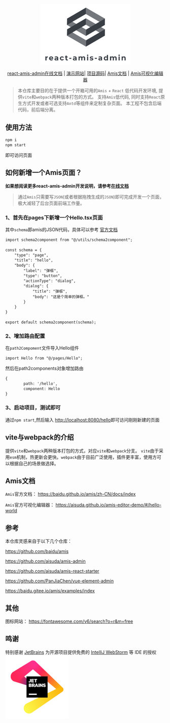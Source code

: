 

<div align="center">
  <p>
    <img width="284" src="https://github.com/iceqing/react-amis-admin/raw/vite/docs/logo_react-amid-admin.png">
  </p>

[react-amis-admin在线文档](https://docs.amis.iceq.cc) |
[演示网站](https://amis.iceq.cc)|
[项目源码](https://github.com/iceqing/react-amis-admin)|
[Amis文档](https://baidu.github.io/amis/) |
[Amis可视化编辑器](https://aisuda.github.io/amis-editor-demo/) 
</div>


> 本仓库主要目的在于提供一个开箱可用的`Amis` + `React` 低代码开发环境, 提供`vite`和`webpack`两种版本打包的方式。
> 支持`Amis`低代码, 同时支持`React`原生方式开发或者可选支持`Antd`等组件来定制复杂页面。
> 本工程不包含后端代码，前后端分离。

## 使用方法
```
npm i
npm start
```
即可访问页面

## 如何新增一个Amis页面？

**如果想阅读更多react-amis-admin开发说明，请参考[在线文档](https://docs.amis.iceq.cc)**



>通过`Amis`只需要写`JSON`(或者根据拖拽生成的`JSON`)即可完成开发一个页面，极大减轻了后台页面前端工作量。

### 1、首先在pages下新增一个Hello.tsx页面

其中`schema`即amis的JSON代码，具体可以参考 [官方文档](https://baidu.github.io/amis/zh-CN/components/page)

```tsx
import schema2component from "@/utils/schema2component";

const schema = {
    "type": "page",
    "title": "hello",
    "body": {
        "label": "弹框",
        "type": "button",
        "actionType": "dialog",
        "dialog": {
            "title": "弹框",
            "body": "这是个简单的弹框。"
        }
    }
}

export default schema2component(schema);
```

### 2、增加路由配置
在`path2Compoment`文件导入Hello组件
```tsx
import Hello from "@/pages/Hello";
```

然后在path2components对象增加路由
```
{
        path: '/hello',
        component: Hello
}
```

### 3、启动项目，测试即可
通过`npm start`,然后输入
[http://localhost:8080/hello](http://localhost:8080/hello)即可访问刚刚新建的页面


## vite与webpack的介绍

提供`vite`和`webpack`两种版本打包的方式，对应`vite`和`webpack`分支。
`vite`由于采用`esm`机制，热更新会更快。`webpack`由于目前广泛使用，插件更丰富，使用方可以根据自己的场景做选择。


## Amis文档

`Amis`官方文档： https://baidu.github.io/amis/zh-CN/docs/index

`Amis`官方可视化编辑器： https://aisuda.github.io/amis-editor-demo/#/hello-world

## 参考

本仓库灵感来自于以下几个仓库：

https://github.com/baidu/amis

https://github.com/aisuda/amis-admin

https://github.com/aisuda/amis-react-starter

https://github.com/PanJiaChen/vue-element-admin

https://baidu.gitee.io/amis/examples/index

## 其他

图标网站：
https://fontawesome.com/v6/search?o=r&m=free

## 鸣谢
特别感谢 [JetBrains](https://www.jetbrains.com/?from=react-amis-admin) 为开源项目提供免费的 [IntelliJ WebStorm](https://www.jetbrains.com/idea/?from=mirai) 等 IDE 的授权  
[<img src="docs/jetbrains-logo.png" width="200"/>](https://www.jetbrains.com/?from=react-amis-admin)